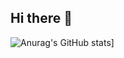 ## Hi there 👋

![Anurag's GitHub stats](https://github-readme-stats.vercel.app/api?username=qingchenyouforcc&theme=dark&count_private=true)]


